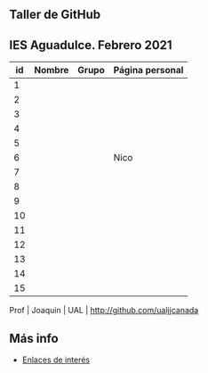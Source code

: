 ## Taller de GitHub

## IES Aguadulce. Febrero 2021

id | Nombre  | Grupo | Página personal |  
-- | ----------------- | ----------------- | ----------------- 
1 | | | 
2 | | | 
3 | | | 
4 | | | 
5 | | | 
6 | | |Nico | DAW | https://www.linkedin.com/in/nico-oligschlager-baum-43a915203/
7 | | | 
8 | | | 
9 | | | 
10 | | | 
11 | | | 
12 | | | 
13 | | | 
14 | | | 
15 | | | 


Prof | Joaquin | UAL | http://github.com/ualjjcanada 

## Más info
* [Enlaces de interés](enlaces.md)